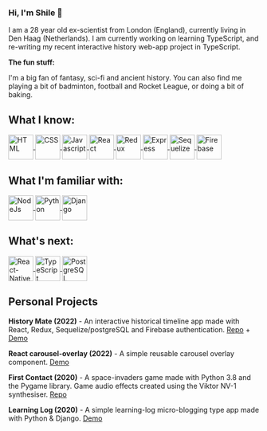 ### Hi, I'm Shile 👋

I am a 28 year old ex-scientist from London (England), currently living in Den Haag (Netherlands). I am currently working on learning TypeScript, and re-writing my recent interactive history web-app project in TypeScript.

**The fun stuff:**

I'm a big fan of fantasy, sci-fi and ancient history. You can also find me playing a bit of badminton, football and Rocket League, or doing a bit of baking.

<!-- <a href="#" target="blank"> </a>
 -->
## What I know:

<a href="#" target="blank">  <img align="center" alt="HTML" title="HTML"  src="https://cdn-icons-png.flaticon.com/512/1183/1183671.png" width="50" height="50"/> 
 </a>
<a href="#" target="blank">  <img  alt="CSS" title="CSS" align="center"  src="https://cdn-icons-png.flaticon.com/512/5486/5486420.png" width="50" height="50"/>
 </a>
<a href="#" target="blank">  <img align="center"  alt="Javascript" title="Javascript"  src="https://cdn-icons-png.flaticon.com/512/1548/1548791.png" width="50" height="50"/>
 </a>
<a href="#" target="blank"><img align="center"  alt="React" title="React"  src="https://cdn-icons-png.flaticon.com/512/1183/1183621.png" width="50" height="50"/> </a>
<a href="#" target="blank"><img align="center"  alt="Redux" title="Redux"  src="https://simpleicons.org/icons/redux.svg" width="50" height="50"/>  </a>
<a href="#" target="blank">  <img align="center"  alt="Express" title="Express"  src="https://simpleicons.org/icons/express.svg" width="50" height="50"/>
 </a>
<a href="#" target="blank"> <img align="center"  alt="Sequelize" title="Sequelize"  src="https://simpleicons.org/icons/sequelize.svg" width="50" height="50"/>
  </a>
<a href="#" target="blank">   <img align="center"  alt="Firebase" title="Firebase"  src="https://simpleicons.org/icons/firebase.svg" width="50" height="50"/>
 </a>

## What I'm familiar with:

 <a href="#" target="blank"><img align="center"  alt="NodeJs" title="NodeJs" src="https://cdn-icons-png.flaticon.com/512/919/919825.png" width="50" height="50"/> 
  </a>
 <a href="#" target="blank">    <img align="center"  alt="Python" title="Python"  src="https://cdn-icons-png.flaticon.com/512/5968/5968350.png" width="50" height="50"/> 
 </a>
<a href="#" target="blank">    <img align="center"  alt="Django" title="Django"  src="https://simpleicons.org/icons/django.svg" width="50" height="50"/>
 </a>

 
## What's next:
 
 <a href="#" target="blank"> <img align="center"  alt="React-Native" title="React-Native"  src="https://seeklogo.com/images/R/react-native-logo-221C671C70-seeklogo.com.png" class="test" width="50" height="50"/> 
 </a>
<a href="#" target="blank"> <img align="center"  alt="TypeScript" title="TypeScript"  src="https://simpleicons.org/icons/typescript.svg" width="50" height="50"/>
 </a>
<a href="#" target="blank"> <img align="center"  alt="PostgreSQL" title="PostgreSQL"  src="https://cdn-icons-png.flaticon.com/512/5968/5968342.png" width="50" height="50"/>
 </a>
 
 
 ## Personal Projects

 **History Mate (2022)** - An interactive historical timeline app made with React, Redux, Sequelize/postgreSQL and Firebase authentication. [Repo](https://github.com/arkhamz/30-years-front)  +  [Demo](https://historymate.netlify.app/)
 
 **React carousel-overlay (2022)** - A simple reusable carousel overlay component. [Demo](https://nature-carousel-shile.netlify.app/)

 **First Contact (2020)** - A space-invaders game made with Python 3.8 and the Pygame library. Game audio effects created  using the Viktor NV-1 synthesiser. [Repo](https://github.com/arkhamz/first-contact)
 
 **Learning Log (2020)** - A simple learning-log micro-blogging type app made with Python & Django. [Demo](http://tractus.herokuapp.com/)


<!--
**arkhamz/arkhamz** is a ✨ _special_ ✨ repository because its `README.md` (this file) appears on your GitHub profile.


Here are some ideas to get you started:

- 🔭 I’m currently working on ...
- 🌱 I’m currently learning ...
- 👯 I’m looking to collaborate on ...
- 🤔 I’m looking for help with ...
- 💬 Ask me about ...
- 📫 How to reach me: ...
- ⚡ Fun fact: ...
-->
